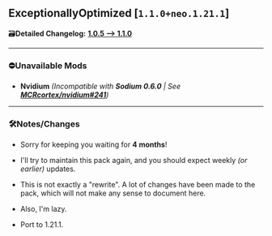 ## ExceptionallyOptimized [`1.1.0+neo.1.21.1`]

🗃️**Detailed Changelog:** [**1.0.5 --> 1.1.0**](https://github.com/UltimatChamp/ExceptionallyOptimized/compare/1.0.5...1.1.0)

<hr>

### ⛔Unavailable Mods

- **Nvidium** _(Incompatible with **Sodium 0.6.0** | See [**MCRcortex/nvidium#241**](https://github.com/MCRcortex/nvidium/issues/241))_

<hr>

### 🛠️Notes/Changes

- Sorry for keeping you waiting for **4 months**!
- I'll try to maintain this pack again, and you should expect weekly _(or earlier)_ updates.
- This is not exactly a "rewrite". A lot of changes have been made to the pack, which will not make any sense to document here.
- Also, I'm lazy.


- Port to 1.21.1.
